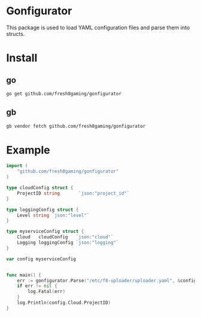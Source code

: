 # Gonfigurator
This package is used to load YAML configuration files and parse them into
structs.

# Install

## go

```sh
go get github.com/fresh8gaming/gonfigurator
```

## gb

```sh
gb vendor fetch github.com/fresh8gaming/gonfigurator
```

# Example

```go
import (
	"github.com/fresh8gaming/gonfigurator"
)

type cloudConfig struct {
	ProjectID string       `json:"project_id"`
}

type loggingConfig struct {
	Level string `json:"level"`
}

type myserviceConfig struct {
	Cloud   cloudConfig   `json:"cloud"`
	Logging loggingConfig `json:"logging"`
}

var config myserviceConfig


func main() {
	err := gonfigurator.Parse("/etc/f8-uploader/uploader.yaml", &config)
	if err != nil {
		log.Fatal(err)
	}
	log.Println(config.Cloud.ProjectID)
}
```

